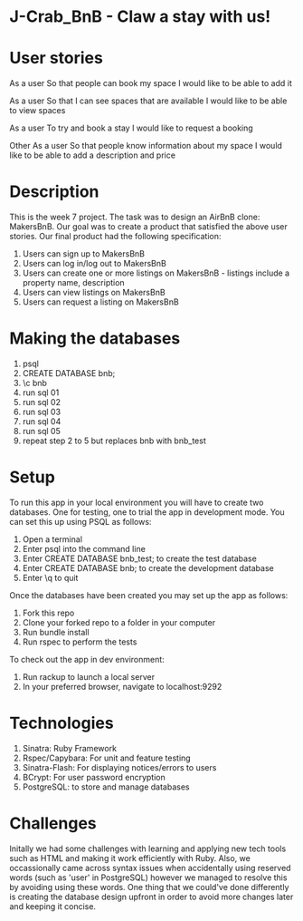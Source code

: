 # J-Crab_BnB - Claw a stay with us!

# User stories

As a user
So that people can book my space
I would like to be able to add it

As a user
So that I can see spaces that are available
I would like to be able to view spaces

As a user
To try and book a stay
I would like to request a booking

Other
As a user
So that people know information about my space
I would like to be able to add a description and price


# Description 
This is the week 7 project. The task was to design an AirBnB clone: MakersBnB. Our goal was to create a product that satisfied the above user stories. Our final product had the following specification:

1. Users can sign up to MakersBnB
2. Users can log in/log out to MakersBnB
3. Users can create one or more listings on MakersBnB -  listings include a property name, description
4. Users can view listings on MakersBnB
5. Users can request a listing on MakersBnB 

# Making the databases

1. psql
2. CREATE DATABASE bnb;
3. \c bnb
4. run sql 01
5. run sql 02
6. run sql 03
7. run sql 04
8. run sql 05
6. repeat step 2 to 5 but replaces bnb with bnb_test

# Setup

To run this app in your local environment you will have to create two databases. One for testing, one to trial the app in development mode. You can set this up using PSQL as follows:

1. Open a terminal
2. Enter psql into the command line
3. Enter CREATE DATABASE bnb_test; to create the test database
4. Enter CREATE DATABASE bnb; to create the development database
5. Enter \q to quit

Once the databases have been created you may set up the app as follows:

1. Fork this repo
2. Clone your forked repo to a folder in your computer
3. Run bundle install 
4. Run rspec to perform the tests

To check out the app in dev environment:
1. Run rackup to launch a local server
2. In your preferred browser, navigate to localhost:9292


# Technologies 
1. Sinatra: Ruby Framework
2. Rspec/Capybara: For unit and feature testing
3. Sinatra-Flash: For displaying notices/errors to users
4. BCrypt: For user password encryption
5. PostgreSQL: to store and manage databases 


# Challenges

Initally we had some challenges with learning and applying new tech tools such as HTML and making it
work efficiently with Ruby. Also, we occassionally came across syntax issues when accidentally using reserved words (such as 'user' in PostgreSQL) however we managed to resolve this by avoiding using these words. One thing that we could've done differently is creating the database design upfront in order to avoid more changes later and keeping it concise.


